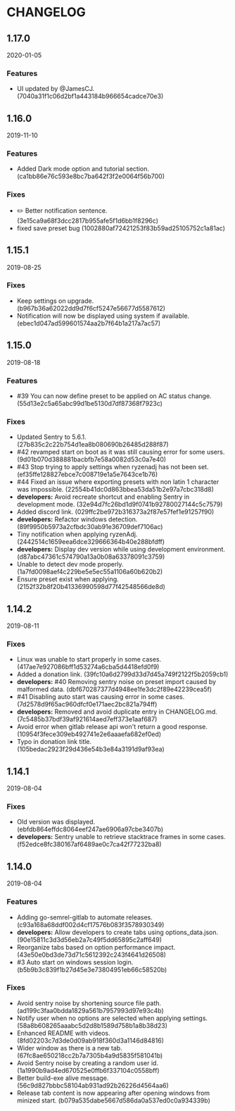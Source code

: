 # CHANGELOG

<!--- next entry here -->

## 1.17.0
2020-01-05

### Features

- UI updated by @JamesCJ. (7040a31f1c06d2bf1a443184b966654cadce70e3)

## 1.16.0
2019-11-10

### Features

- Added Dark mode option and tutorial section. (ca1bb86e76c593e8bc7ba642f3f2e0064f56b700)

### Fixes

- :pencil2: Better notification sentence. (3e15ca9a68f3dcc2817b955afe5f1d6bb1f8296c)
- fixed save preset bug (1002880af72421253f83b59ad25105752c1a81ac)

## 1.15.1
2019-08-25

### Fixes

- Keep settings on upgrade. (b967b36a62022dd9d7f6cf5247e56677d5587612)
- Notification will now be displayed using system if available. (ebec1d047ad599601574aa2b7f64b1a217a7ac57)

## 1.15.0
2019-08-18

### Features

- #39 You can now define preset to be applied on AC status change. (55d13e2c5a65abc99d1be5130d7df87368f7923c)

### Fixes

- Updated Sentry to 5.6.1. (27b835c2c22b754d1ea8b080690b26485d288f87)
- #42 revamped start on boot as it was still causing error for some users. (9d01b070d388881bacbfb7e58a0082d53c0a7e40)
- #43 Stop trying to apply settings when ryzenadj has not been set. (ef35ffe128827ebce7c008719e1a5e7643ce1b76)
- #44 Fixed an issue where exporting presets with non latin 1 character was impossible. (22554b41dc0d863bbea53da51b2e97a7cbc318d8)
- **developers:** Avoid recreate shortcut and enabling Sentry in development mode. (32e94d7fc26bd1d9f0741b92780027144c5c7579)
- Added discord link. (029ffc2be972b316373a2f87e57fef1e91257f90)
- **developers:** Refactor windows detection. (89f9950b5973a2cfbdc30ab91e36709def7106ac)
- Tiny notification when applying ryzenAdj. (2442514c1659eea6dce329666364b40e288bfdff)
- **developers:** Display dev version while using development environment. (d87abc47361c574790a13a0b08a63378091c3759)
- Unable to detect dev mode properly. (1a7fd0098aef4c229be5e5ec55a1106a60b620b2)
- Ensure preset exist when applying. (2152f32b8f20b41336990598d77f42548566de8d)

## 1.14.2
2019-08-11

### Fixes

- Linux was unable to start properly in some cases. (417ae7e927086bff1d53274a6cba5d4418efd0f9)
- Added a donation link. (39fc10a6d2799d33d7d45a749f2122f5b2059cb1)
- **developers:** #40 Removing sentry noise on preset import caused by malformed data. (dbf670287377d4948ee1fe3dc2f89e42239cea5f)
- #41 Disabling auto start was causing error in some cases. (7d2578d9f65ac960dfcf0e171aec2bc821a794ff)
- **developers:** Removed and avoid duplicate entry in CHANGELOG.md. (7c5485b37bdf39af921614aed7eff373e1aaf687)
- Avoid error when gitlab release api won't return a good response. (10954f3fece309eb492741e2e6aaaefa682ef0ed)
- Typo in donation link title. (105bedac2923f29d436e54b3e84a3191d9af93ea)

## 1.14.1
2019-08-04

### Fixes

- Old version was displayed. (ebfdb864effdc8064eef247ae6906a97cbe3407b)
- **developers:** Sentry unable to retrieve stacktrace frames in some cases. (f52edce8fc380167af6489ae0c7ca42f77232ba8)

## 1.14.0
2019-08-04

### Features

- Adding go-semrel-gitlab to automate releases. (c93a168a68ddf002d4cf17576b083f3578930349)
- **developers:** Allow developers to create tabs using options_data.json. (90e15811c3d3d56eb2a7c49f5dd65895c2aff649)
- Reorganize tabs based on option performance impact. (43e50e0bd3de73d71c5612392c243f4641d26508)
- #3 Auto start on windows session login. (b5b9b3c839f1b27d45e3e73804951eb66c58520b)

### Fixes

- Avoid sentry noise by shortening source file path. (ad199c3faa0bdda1829a561b7957993d97e93c4b)
- Notify user when no options are selected when applying settings. (58a8b608265aaabc5d2d8b1589d758b1a8b38d23)
- Enhanced README with videos. (8fd02203c7d3de0d09ab918f360d3a1146d84816)
- Wider window as there is a new tab. (67fc8ae650218cc2b7a7305b4a9d5835f581041b)
- Avoid Sentry noise by creating a random user id. (1a1990b9ad4ed670525e0ffb6f337104c0558bff)
- Better build-exe alive message. (56c9d827bbbc58104ab931ad92b26226d4564aa6)
- Release tab content is now appearing after opening windows from minized start. (b079a535dabe5667d586da0a537ed0c0a934339b)

